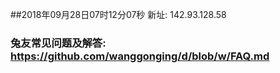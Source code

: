 ##2018年09月28日07时12分07秒 新址: 142.93.128.58
### 兔友常见问题及解答: https://github.com/wanggonging/d/blob/w/FAQ.md

